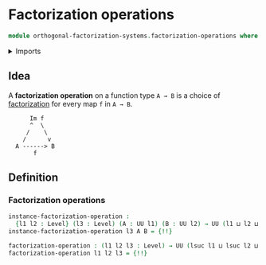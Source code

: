 # Factorization operations

```agda
module orthogonal-factorization-systems.factorization-operations where
```

<details><summary>Imports</summary>

```agda
open import foundation.universe-levels

open import orthogonal-factorization-systems.factorizations-of-maps
```

</details>

## Idea

A **factorization operation** on a function type `A → B` is a choice of
[factorization](orthogonal-factorization-systems.factorizations-of-maps.md) for
every map `f` in `A → B`.

```text
      Im f
      ^  \
     /    \
    /      v
  A ------> B
       f
```

## Definition

### Factorization operations

```agda
instance-factorization-operation :
  {l1 l2 : Level} (l3 : Level) (A : UU l1) (B : UU l2) → UU (l1 ⊔ l2 ⊔ lsuc l3)
instance-factorization-operation l3 A B = {!!}

factorization-operation : (l1 l2 l3 : Level) → UU (lsuc l1 ⊔ lsuc l2 ⊔ lsuc l3)
factorization-operation l1 l2 l3 = {!!}
```
